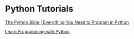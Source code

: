 # Python Tutorials

[The Python Bible | Everything You Need to Program in Python](https://hackr.io/tutorials/learn-python)

[Learn Programming with Python](https://www.udemy.com/draft/94632/learn/v4/t/lecture/2301742)
